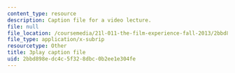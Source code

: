 ```yaml
---
content_type: resource
description: Caption file for a video lecture.
file: null
file_location: /coursemedia/21l-011-the-film-experience-fall-2013/2bbd898edc4c5f328dbc0b2ee1e304fe_BgozyEIGsuc.vtt
file_type: application/x-subrip
resourcetype: Other
title: 3play caption file
uid: 2bbd898e-dc4c-5f32-8dbc-0b2ee1e304fe
---
```

